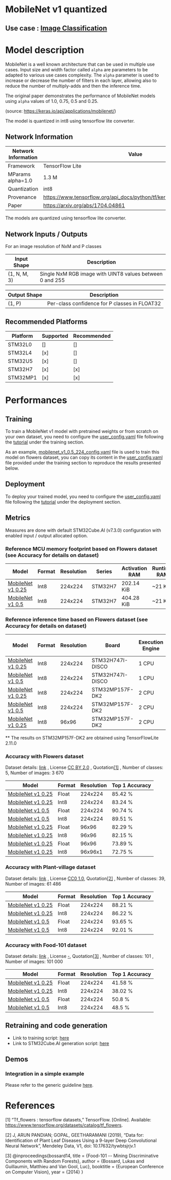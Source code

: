 # MobileNet v1 quantized

## **Use case** : [Image Classification](../../../image_classification/README.md)

# Model description


MobileNet is a well known architecture that can be used in multiple use cases.
Input size and width factor called `alpha` are parameters to be adapted to various use cases complexity. The `alpha` parameter is used to
increase or decrease the number of filters in each layer, allowing also to reduce the number of multiply-adds and then the inference time.

The original paper demonstrates the performance of MobileNet models using `alpha` values of 1.0, 0.75, 0.5 and 0.25.

(source: https://keras.io/api/applications/mobilenet/)

The model is quantized in int8 using tensorflow lite converter.

## Network Information


| Network Information     |  Value          |
|-------------------------|-----------------|
|  Framework              | TensorFlow Lite |
|  MParams alpha=1.0      | 1.3 M           |
|  Quantization           | int8            |
|  Provenance             | https://www.tensorflow.org/api_docs/python/tf/keras/applications/mobilenet |
|  Paper                  | https://arxiv.org/abs/1704.04861 |

The models are quantized using tensorflow lite converter.


## Network Inputs / Outputs


For an image resolution of NxM and P classes

| Input Shape | Description |
| ----- | ----------- |
| (1, N, M, 3) | Single NxM RGB image with UINT8 values between 0 and 255 |

| Output Shape | Description |
| ----- | ----------- |
| (1, P) | Per-class confidence for P classes in FLOAT32|


## Recommended Platforms


| Platform | Supported | Recommended |
|----------|-----------|-----------|
| STM32L0  |[]|[]|
| STM32L4  |[x]|[]|
| STM32U5  |[x]|[]|
| STM32H7  |[x]|[x]|
| STM32MP1 |[x]|[x]|


# Performances
## Training


To train a  MobileNet v1 model with pretrained weights or from scratch on your own dataset, you need to configure the [user_config.yaml](../../scripts/training/user_config.yaml) file following the [tutorial](../../scripts/training/README.md) under the training section.

As an example, [mobilenet_v1_0.5_224_config.yaml](../mobilenetv1/ST_pretrainedmodel_public_dataset/flowers/mobilenet_v1_0.5_224/mobilenet_v1_0.5_224_config.yaml) file is used to train this model on flowers dataset, you can copy its content in the [user_config.yaml](../../scripts/training/user_config.yaml) file provided under the training section to reproduce the results presented below.

## Deployment


To deploy your trained model, you need to configure the [user_config.yaml](../../scripts/deployment/user_config.yaml) file following the [tutorial](../../scripts/deployment/README.md) under the deployment section.


## Metrics


Measures are done with default STM32Cube.AI (v7.3.0) configuration with enabled input / output allocated option.


### Reference MCU memory footprint based on Flowers dataset (see Accuracy for details on dataset)


| Model             | Format | Resolution | Series  | Activation RAM | Runtime RAM | Weights Flash | Code Flash | Total RAM   | Total Flash |
|-------------------|--------|------------|---------|----------------|-------------|---------------|------------|-------------|-------------|
| [MobileNet v1 0.25](../mobilenetv1/ST_pretrainedmodel_public_dataset/flowers/mobilenet_v1_0.25_224/mobilenet_v1_0.25_224_int8.tflite) | Int8   | 224x224    | STM32H7 | 202.14 KiB     | ~21 KiB      | 214.69 KiB    | ~75 KiB       | 223.29 KiB   | 289.66 KiB  |
| [MobileNet v1 0.5](../mobilenetv1/ST_pretrainedmodel_public_dataset/flowers/mobilenet_v1_0.5_224/mobilenet_v1_0.5_224_int8.tflite) | Int8   | 224x224    | STM32H7 | 404.28 KiB     | ~21 KiB       | 812.61 KiB    | ~89 KiB    | 425.43 KiB   | 901.05 KiB  |


### Reference inference time based on Flowers dataset (see Accuracy for details on dataset)


| Model             | Format | Resolution | Board            | Execution Engine | Frequency   | Inference time (ms) |
|-------------------|--------|------------|------------------|------------------|-------------|---------------------|
| [MobileNet v1 0.25](../mobilenetv1/ST_pretrainedmodel_public_dataset/flowers/mobilenet_v1_0.25_224/mobilenet_v1_0.25_224_int8.tflite) | Int8   | 224x224   | STM32H747I-DISCO | 1 CPU | 400 MHz       | 183.88 ms       |
| [MobileNet v1 0.5](../mobilenetv1/ST_pretrainedmodel_public_dataset/flowers/mobilenet_v1_0.5_224/mobilenet_v1_0.5_224_int8.tflite) | Int8   | 224x224    | STM32H747I-DISCO | 1 CPU |  400 MHz       | 520.02 ms       |
| [MobileNet v1 0.25](../mobilenetv1/ST_pretrainedmodel_public_dataset/flowers/mobilenet_v1_0.25_224/mobilenet_v1_0.25_224_int8.tflite) | Int8   | 224x224    | STM32MP157F-DK2 | 2 CPU |  800 MHz       | 71.77 ms **      |
| [MobileNet v1 0.5](../mobilenetv1/ST_pretrainedmodel_public_dataset/flowers/mobilenet_v1_0.5_224/mobilenet_v1_0.5_224_int8.tflite) | Int8   | 224x224    | STM32MP157F-DK2 | 2 CPU |  800 MHz       | 165.39 ms **      |
| [MobileNet v1 0.25](../mobilenetv1/ST_pretrainedmodel_public_dataset/flowers/mobilenet_v1_0.25_96/mobilenet_v1_0.25_96_int8.tflite) | Int8   | 96x96    | STM32MP157F-DK2 | 2 CPU |  800 MHz       | 12.81 ms **      |

** The results on STM32MP157F-DK2 are obtained using TensorFlowLite 2.11.0

### Accuracy with Flowers dataset


Dataset details: [link](http://download.tensorflow.org/example_images/flower_photos.tgz) , License [CC BY 2.0](https://creativecommons.org/licenses/by/2.0/) , Quotation[[1]](#1) , Number of classes: 5, Number of images: 3 670

| Model | Format | Resolution | Top 1 Accuracy |
|-------|--------|------------|----------------|
| [MobileNet v1 0.25](../mobilenetv1/ST_pretrainedmodel_public_dataset/flowers/mobilenet_v1_0.25_224/mobilenet_v1_0.25_224.h5) | Float | 224x224    | 85.42 % |
| [MobileNet v1 0.25](../mobilenetv1/ST_pretrainedmodel_public_dataset/flowers/mobilenet_v1_0.25_224/mobilenet_v1_0.25_224_int8.tflite) | Int8 | 224x224    | 83.24 % |
| [MobileNet v1 0.5](../mobilenetv1/ST_pretrainedmodel_public_dataset/flowers/mobilenet_v1_0.5_224/mobilenet_v1_0.5_224.h5) | Float | 224x224    | 90.74 % |
| [MobileNet v1 0.5](../mobilenetv1/ST_pretrainedmodel_public_dataset/flowers/mobilenet_v1_0.5_224/mobilenet_v1_0.5_224_int8.tflite) | Int8 | 224x224    | 89.51 % |
| [MobileNet v1 0.25](../mobilenetv1/ST_pretrainedmodel_public_dataset/flowers/mobilenet_v1_0.25_96/mobilenet_v1_0.25_96.h5)                    | Float  | 96x96      | 82.29 %       |
| [MobileNet v1 0.25](../mobilenetv1/ST_pretrainedmodel_public_dataset/flowers/mobilenet_v1_0.25_96/mobilenet_v1_0.25_96_int8.tflite)           | Int8   | 96x96      | 82.15  %       |
| [MobileNet v1 0.25](../mobilenetv1/ST_pretrainedmodel_public_dataset/flowers/mobilenet_v1_0.25_96_grayscale/mobilenet_v1_0.25_96_grayscale.h5)          | Float  | 96x96      | 73.89 %        |
| [MobileNet v1 0.25](../mobilenetv1/ST_pretrainedmodel_public_dataset/flowers/mobilenet_v1_0.25_96_grayscale/mobilenet_v1_0.25_96_grayscale_int8.tflite) | Int8   | 96x96x1    | 72.75 %       |



### Accuracy with Plant-village dataset


Dataset details: [link](https://data.mendeley.com/datasets/tywbtsjrjv/1) , License [CC0 1.0](https://creativecommons.org/publicdomain/zero/1.0/), Quotation[[2]](#2)  , Number of classes: 39, Number of images:  61 486

| Model | Format | Resolution | Top 1 Accuracy |
|-------|--------|------------|----------------|
| [MobileNet v1 0.25](../mobilenetv1/ST_pretrainedmodel_public_dataset/plant-village/mobilenet_v1_0.25_224/mobilenet_v1_0.25_224.h5) | Float | 224x224    |  88.21 % |
| [MobileNet v1 0.25](../mobilenetv1/ST_pretrainedmodel_public_dataset/plant-village/mobilenet_v1_0.25_224/mobilenet_v1_0.25_224_int8.tflite) | Int8 | 224x224    | 86.22 % |
| [MobileNet v1 0.5](../mobilenetv1/ST_pretrainedmodel_public_dataset/plant-village/mobilenet_v1_0.5_224/mobilenet_v1_0.5_224.h5) | Float | 224x224    | 93.65 % |
| [MobileNet v1 0.5](../mobilenetv1/ST_pretrainedmodel_public_dataset/plant-village/mobilenet_v1_0.5_224/mobilenet_v1_0.5_224_int8.tflite) | Int8 | 224x224    | 92.01 % |


### Accuracy with Food-101 dataset


Dataset details: [link](https://data.vision.ee.ethz.ch/cvl/datasets_extra/food-101/) , License [-](), Quotation[[3]](#3)  , Number of classes: 101 , Number of images:  101 000

| Model | Format | Resolution | Top 1 Accuracy |
|-------|--------|------------|----------------|
| [MobileNet v1 0.25](../mobilenetv1/ST_pretrainedmodel_public_dataset/food-101/mobilenet_v1_0.25_224/mobilenet_v1_0.25_224.h5) | Float | 224x224    | 41.58 % |
| [MobileNet v1 0.25](../mobilenetv1/ST_pretrainedmodel_public_dataset/food-101/mobilenet_v1_0.25_224/mobilenet_v1_0.25_224_int8.tflite) | Int8 | 224x224    | 38.02 % |
| [MobileNet v1 0.5](../mobilenetv1/ST_pretrainedmodel_public_dataset/food-101/mobilenet_v1_0.5_224/mobilenet_v1_0.5_224.h5) | Float | 224x224    | 50.8 % |
| [MobileNet v1 0.5](../mobilenetv1/ST_pretrainedmodel_public_dataset/food-101/mobilenet_v1_0.5_224/mobilenet_v1_0.5_224_int8.tflite) | Int8 | 224x224    | 48.5 % |



## Retraining and code generation


- Link to training script: [here](../../scripts/training/README.md)
- Link to STM32Cube.AI generation script: [here](../../scripts/deployment/README.md)


## Demos
### Integration in a simple example


Please refer to the generic guideline [here](../../scripts/deployment/README.md).



# References


<a id="1">[1]</a>
“Tf_flowers : tensorflow datasets,” TensorFlow. [Online]. Available: https://www.tensorflow.org/datasets/catalog/tf_flowers.

<a id="2">[2]</a>
J, ARUN PANDIAN; GOPAL, GEETHARAMANI (2019), “Data for: Identification of Plant Leaf Diseases Using a 9-layer Deep Convolutional Neural Network”, Mendeley Data, V1, doi: 10.17632/tywbtsjrjv.1

<a id="3">[3]</a>
@inproceedings{bossard14,
  title = {Food-101 -- Mining Discriminative Components with Random Forests},
  author = {Bossard, Lukas and Guillaumin, Matthieu and Van Gool, Luc},
  booktitle = {European Conference on Computer Vision},
  year = {2014}
}
